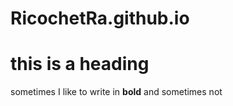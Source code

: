 # RicochetRa.github.io

# this is a heading

sometimes I like to write in **bold** and sometimes not
